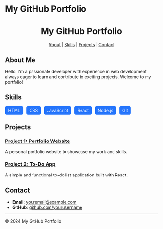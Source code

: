 # My GitHub Portfolio

<div align="center">
    <h1>My GitHub Portfolio</h1>
    <nav>
        <a href="#about">About</a> |
        <a href="#skills">Skills</a> |
        <a href="#projects">Projects</a> |
        <a href="#contact">Contact</a>
    </nav>
</div>

## About Me

Hello! I'm a passionate developer with experience in web development, always eager to learn and contribute to exciting projects. Welcome to my portfolio!

## Skills

<div style="display: flex; flex-wrap: wrap; gap: 10px;">
    <span style="background-color: #2575fc; color: white; padding: 5px 10px; border-radius: 5px;">HTML</span>
    <span style="background-color: #2575fc; color: white; padding: 5px 10px; border-radius: 5px;">CSS</span>
    <span style="background-color: #2575fc; color: white; padding: 5px 10px; border-radius: 5px;">JavaScript</span>
    <span style="background-color: #2575fc; color: white; padding: 5px 10px; border-radius: 5px;">React</span>
    <span style="background-color: #2575fc; color: white; padding: 5px 10px; border-radius: 5px;">Node.js</span>
    <span style="background-color: #2575fc; color: white; padding: 5px 10px; border-radius: 5px;">Git</span>
</div>

## Projects

### [Project 1: Portfolio Website](#)
A personal portfolio website to showcase my work and skills.

### [Project 2: To-Do App](#)
A simple and functional to-do list application built with React.

## Contact

- **Email**: [youremail@example.com](mailto:youremail@example.com)
- **GitHub**: [github.com/yourusername](https://github.com/yourusername)

---
© 2024 My GitHub Portfolio
